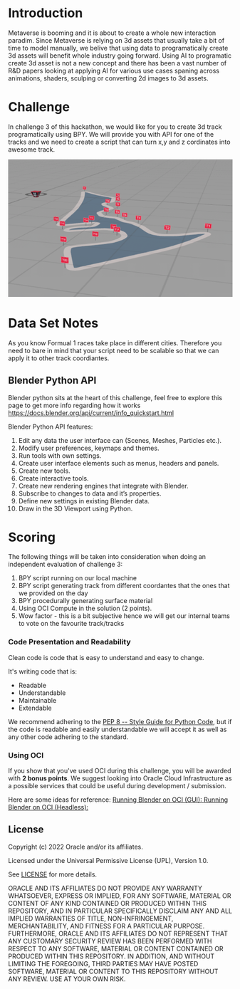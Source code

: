 # Introduction
Metaverse is booming and it is about to create a whole new interaction paradim. 
Since Metaverse is relying on 3d assets that usually take a bit of time to model manually, we belive that using data to programatically create 3d assets will benefit whole industry going forward. Using AI to programatic  create 3d asset is not a new concept and there has been a vast number of R&D papers looking at applying AI for various use cases spaning across animations, shaders, sculping or converting 2d images to 3d assets.

# Challenge
In challenge 3 of this hackathon, we would like for you to create 3d track programatically using BPY.
We will provide you with API for one of the tracks and we need to create a script that can turn x,y and z cordinates into awesome track.

![](../img/Track.PNG?raw=true)

# Data Set Notes
As you know Formual 1 races take place in different cities. Therefore you need to bare in mind that your script need to be scalable so that we can apply it to other track coordiantes.


## Blender Python API
Blender python sits at the heart of this challenge, feel free to explore this page to get more info regarding how it works
https://docs.blender.org/api/current/info_quickstart.html

Blender Python API features:
1. Edit any data the user interface can (Scenes, Meshes, Particles etc.).
2. Modify user preferences, keymaps and themes.
3. Run tools with own settings.
4. Create user interface elements such as menus, headers and panels.
5. Create new tools.
6. Create interactive tools.
7. Create new rendering engines that integrate with Blender.
8. Subscribe to changes to data and it’s properties.
9. Define new settings in existing Blender data.
10. Draw in the 3D Viewport using Python.

# Scoring
The following things will be taken into consideration when doing an independent evaluation of challenge 3:
1. BPY script running on our local machine
2. BPY script generating track from different coordantes that the ones that we provided on the day
3. BPY procedurally generating surface material
4. Using OCI Compute in the solution (2 points).
5. Wow factor - this is a bit subjective hence we will get our internal teams to vote on the favourite track/tracks

### Code Presentation and Readability

Clean code is code that is easy to understand and easy to change.

It's writing code that is:
- Readable
- Understandable
- Maintainable
- Extendable

We recommend adhering to the [PEP 8 -- Style Guide for Python Code](https://www.python.org/dev/peps/pep-0008/#naming-conventions), but if the code is readable and easily understandable we will accept it as well as any other code adhering to the standard.

### Using OCI

If you show that you've used OCI during this challenge, you will be awarded with **2 bonus points**. We suggest looking into Oracle Cloud Infrastructure as a possible services that could be useful during development / submission.

Here are some ideas for reference:
[Running Blender on OCI (GUI): ](https://www.youtube.com/watch?v=amqxaw2Ujn4&ab_channel=OracleDevelopers)
[Running Blender on OCI (Headless): ](https://jeffmdavies.medium.com/blender-2-83-on-oracle-cloud-infrastructure-80ecfcb2ce4e)

## License
Copyright (c) 2022 Oracle and/or its affiliates.

Licensed under the Universal Permissive License (UPL), Version 1.0.

See [LICENSE](LICENSE) for more details.

ORACLE AND ITS AFFILIATES DO NOT PROVIDE ANY WARRANTY WHATSOEVER, EXPRESS OR IMPLIED, FOR ANY SOFTWARE, MATERIAL OR CONTENT OF ANY KIND CONTAINED OR PRODUCED WITHIN THIS REPOSITORY, AND IN PARTICULAR SPECIFICALLY DISCLAIM ANY AND ALL IMPLIED WARRANTIES OF TITLE, NON-INFRINGEMENT, MERCHANTABILITY, AND FITNESS FOR A PARTICULAR PURPOSE. FURTHERMORE, ORACLE AND ITS AFFILIATES DO NOT REPRESENT THAT ANY CUSTOMARY SECURITY REVIEW HAS BEEN PERFORMED WITH RESPECT TO ANY SOFTWARE, MATERIAL OR CONTENT CONTAINED OR PRODUCED WITHIN THIS REPOSITORY. IN ADDITION, AND WITHOUT LIMITING THE FOREGOING, THIRD PARTIES MAY HAVE POSTED SOFTWARE, MATERIAL OR CONTENT TO THIS REPOSITORY WITHOUT ANY REVIEW. USE AT YOUR OWN RISK. 